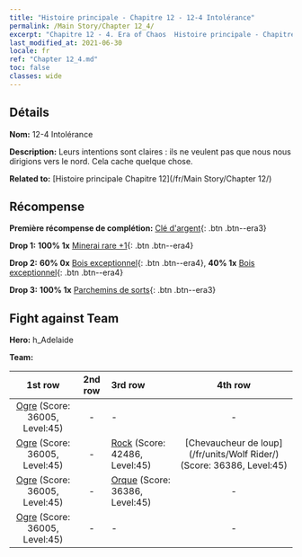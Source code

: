 ```yaml
---
title: "Histoire principale - Chapitre 12 - 12-4 Intolérance"
permalink: /Main Story/Chapter 12_4/
excerpt: "Chapitre 12 - 4. Era of Chaos  Histoire principale - Chapitre 12_4. 12-4 Intolérance"
last_modified_at: 2021-06-30
locale: fr
ref: "Chapter 12_4.md"
toc: false
classes: wide
---
```


## Détails

 **Nom:** 12-4 Intolérance

 **Description:** Leurs intentions sont claires : ils ne veulent pas que nous nous dirigions vers le nord. Cela cache quelque chose.

 **Related to:** [Histoire principale Chapitre 12](/fr/Main Story/Chapter 12/)

## Récompense

 **Première récompense de complétion:** [Clé d'argent](/ItemsFR/con_693/){: .btn .btn--era3}

 **Drop 1:** **100% 1x** [Minerai rare +1](/ItemsFR/mat_40/){: .btn .btn--era4}

 **Drop 2:** **60% 0x** [Bois exceptionnel](/ItemsFR/mat_34/){: .btn .btn--era4}, **40% 1x** [Bois exceptionnel](/ItemsFR/mat_34/){: .btn .btn--era4}

 **Drop 3:** **100% 1x** [Parchemins de sorts](/ItemsFR/con_694/){: .btn .btn--era3}


## Fight against Team
 **Hero:** h_Adelaide

 **Team:**


  | 1st row | 2nd row | 3rd row | 4th row |
  |:----:|:----:|:----|:----:|
  | [Ogre](/fr/units/Ogre/) (Score: 36005, Level:45)  | - | - | - |
  | [Ogre](/fr/units/Ogre/) (Score: 36005, Level:45)  | - | [Rock](/fr/units/Roc/) (Score: 42486, Level:45)  | [Chevaucheur de loup](/fr/units/Wolf Rider/) (Score: 36386, Level:45)  |
  | [Ogre](/fr/units/Ogre/) (Score: 36005, Level:45)  | - | [Orque](/fr/units/Orc/) (Score: 36386, Level:45)  | - |
  | [Ogre](/fr/units/Ogre/) (Score: 36005, Level:45)  | - | - | - |



